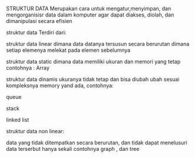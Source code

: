 STRUKTUR DATA
Merupakan cara untuk mengatur,menyimpan, dan mengorganisisr data dalam komputer agar dapat diakses, diolah, dan dimanipulasi secara efisien

struktur data
Terdiri dari:

struktur data linear
dimana data datanya tersusun secara berurutan dimana setiap elemenya melekat pada elemen sebelumnya

struktur data static
dimana data memiliki ukuran dan memori yang tetap contohnya : Array

struktur data dinamis
ukuranya tidak tetap dan bisa diubah ubah sesuai kompleksnya memory yand ada, contohnya:

queue

stack

linked list

struktur data non linear:

data yang tidak ditempatkan secara berurutan, dan tidak dapat menelusuri data terserbut hanya sekali contohnya graph                , dan tree